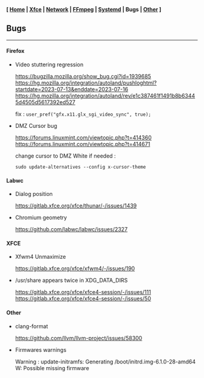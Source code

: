 <link href="../style.css" rel="stylesheet"></link>

**[ [Home](00-home.html) | [Xfce](05-xfce.html) | [Network](10-network.html) | [FFmpeg](15-ffmpeg.html) | [Systemd](20-systemd.html) | Bugs | [Other](99-other.html) ]**

## Bugs

---

#### Firefox

* Video stuttering regression
    
    https://bugzilla.mozilla.org/show_bug.cgi?id=1939685  
    https://hg.mozilla.org/integration/autoland/pushloghtml?startdate=2023-07-13&enddate=2023-07-16  
    https://hg.mozilla.org/integration/autoland/rev/e1c387461f1491b8b63445d4505d5617392ed527  
    
    fix : `user_pref("gfx.x11.glx_sgi_video_sync", true);`

* DMZ Cursor bug
    
    https://forums.linuxmint.com/viewtopic.php?t=414360  
    https://forums.linuxmint.com/viewtopic.php?t=414671  
    
    change cursor to DMZ White if needed :
    
    `sudo update-alternatives --config x-cursor-theme`


#### Labwc
    
* Dialog position

    https://gitlab.xfce.org/xfce/thunar/-/issues/1439  
    
* Chromium geometry

    https://github.com/labwc/labwc/issues/2327  


#### XFCE

* Xfwm4 Unmaximize
    
    https://gitlab.xfce.org/xfce/xfwm4/-/issues/190  

* /usr/share appears twice in XDG_DATA_DIRS
    
    https://gitlab.xfce.org/xfce/xfce4-session/-/issues/111  
    https://gitlab.xfce.org/xfce/xfce4-session/-/issues/50  


#### Other

* clang-format
    
    https://github.com/llvm/llvm-project/issues/58300  

* Firmwares warnings

    Warning :
    update-initramfs: Generating /boot/initrd.img-6.1.0-28-amd64
    W: Possible missing firmware
    

